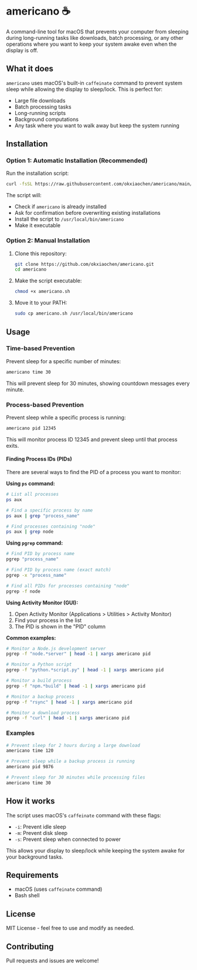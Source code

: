 # americano ☕

A command-line tool for macOS that prevents your computer from sleeping during long-running tasks like downloads, batch processing, or any other operations where you want to keep your system awake even when the display is off.

## What it does

`americano` uses macOS's built-in `caffeinate` command to prevent system sleep while allowing the display to sleep/lock. This is perfect for:

- Large file downloads
- Batch processing tasks
- Long-running scripts
- Background computations
- Any task where you want to walk away but keep the system running

## Installation

### Option 1: Automatic Installation (Recommended)

Run the installation script:

```bash
curl -fsSL https://raw.githubusercontent.com/okxiaochen/americano/main/install.sh | bash
```

The script will:
- Check if `americano` is already installed
- Ask for confirmation before overwriting existing installations
- Install the script to `/usr/local/bin/americano`
- Make it executable

### Option 2: Manual Installation

1. Clone this repository:
   ```bash
   git clone https://github.com/okxiaochen/americano.git
   cd americano
   ```

2. Make the script executable:
   ```bash
   chmod +x americano.sh
   ```

3. Move it to your PATH:
   ```bash
   sudo cp americano.sh /usr/local/bin/americano
   ```

## Usage

### Time-based Prevention

Prevent sleep for a specific number of minutes:

```bash
americano time 30
```

This will prevent sleep for 30 minutes, showing countdown messages every minute.

### Process-based Prevention

Prevent sleep while a specific process is running:

```bash
americano pid 12345
```

This will monitor process ID 12345 and prevent sleep until that process exits.

#### Finding Process IDs (PIDs)

There are several ways to find the PID of a process you want to monitor:

**Using `ps` command:**
```bash
# List all processes
ps aux

# Find a specific process by name
ps aux | grep "process_name"

# Find processes containing "node"
ps aux | grep node
```

**Using `pgrep` command:**
```bash
# Find PID by process name
pgrep "process_name"

# Find PID by process name (exact match)
pgrep -x "process_name"

# Find all PIDs for processes containing "node"
pgrep -f node
```

**Using Activity Monitor (GUI):**
1. Open Activity Monitor (Applications > Utilities > Activity Monitor)
2. Find your process in the list
3. The PID is shown in the "PID" column

**Common examples:**
```bash
# Monitor a Node.js development server
pgrep -f "node.*server" | head -1 | xargs americano pid

# Monitor a Python script
pgrep -f "python.*script.py" | head -1 | xargs americano pid

# Monitor a build process
pgrep -f "npm.*build" | head -1 | xargs americano pid

# Monitor a backup process
pgrep -f "rsync" | head -1 | xargs americano pid

# Monitor a download process
pgrep -f "curl" | head -1 | xargs americano pid
```

### Examples

```bash
# Prevent sleep for 2 hours during a large download
americano time 120

# Prevent sleep while a backup process is running
americano pid 9876

# Prevent sleep for 30 minutes while processing files
americano time 30
```

## How it works

The script uses macOS's `caffeinate` command with these flags:
- `-i`: Prevent idle sleep
- `-m`: Prevent disk sleep  
- `-s`: Prevent sleep when connected to power

This allows your display to sleep/lock while keeping the system awake for your background tasks.

## Requirements

- macOS (uses `caffeinate` command)
- Bash shell

## License

MIT License - feel free to use and modify as needed.

## Contributing

Pull requests and issues are welcome!
